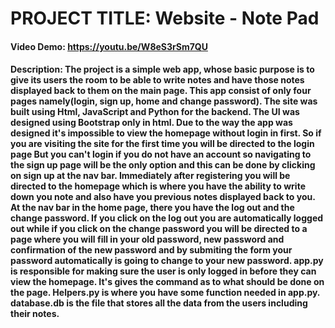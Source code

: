 # PROJECT TITLE: Website - Note Pad
#### Video Demo: <https://youtu.be/W8eS3rSm7QU>
#### Description: The project is a simple web app, whose basic purpose is to give its users the room to be able to write notes and have those notes displayed back to them on the main page. This app consist of only four pages namely(login, sign up, home and change password). The site was built using Html, JavaScript and Python for the backend. The UI was designed using Bootstrap only in html. Due to the way the app was designed it's impossible to view the homepage without login in first. So if you are visiting the site for the first time you will be directed to the login page But you can't login if you do not have an account so navigating to the sign up page will be the only option and this can be done by clicking on sign up at the nav bar. Immediately after registering you will be directed to the homepage which is where you have the ability to write down you note and also have you previous notes displayed back to you. At the nav bar in the home page, there you have the log out and the change password. If you click on the log out you are automatically logged out while if you click on the change password you will be directed to a page where you will fill in your old password, new password and confirmation of the new password and by submiting the form your password automatically is going to change to your new password. app.py is responsible for making sure the user is only logged in before they can view the homepage. It's gives the command as to what should be done on the page. Helpers.py is where you have some function needed in app.py. database.db is the file that stores all the data from the users including their notes.
